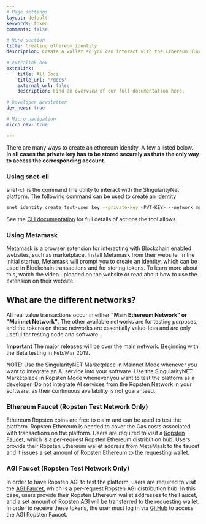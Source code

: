 ```yaml
---
# Page settings
layout: default
keywords: token
comments: false

# Hero section
title: Creating ethereum identity
description: Create a wallet so you can interact with the Ethereum Blockchain

# extralink box
extralink:
    title: All Docs
    title_url: '/docs'
    external_url: false
    description: Find an overview of our full documentation here.

# Developer Newsletter
dev_news: true

# Micro navigation
micro_nav: true

---
```


There are many ways to create an ethereum identity. A few a listed below. 
<br/>
**In all cases the private key has to be stored securely as thats the only way to access the corresponding account.**

### Using snet-cli

snet-cli is the command line utility to interact with the SIngularityNet platform. The following command can be used to create an identity

```sh
snet identity create test-user key --private-key <PVT-KEY> --network mainnet
```
See the <a href="http://snet-cli-docs.singularitynet.io/organization.html" target="_blank">CLI documentation</a> for full details of actions the tool allows.

### Using Metamask

<a href="https://metamask.io/" target="_blank">Metamask</a> is a browser extension for interacting with Blockchain enabled websites, such as marketplace. Install Metamask from their website.
In the initial startup, Metamask will prompt you to create an identity, which can be used in Blockchain transactions and for storing tokens.
To learn more about this, watch the video uploaded on the website or read about how to use the extension on their website.

## What are the different networks?

All real value transactions occur in either **"Main Ethereum Network" or "Mainnet Network"**. The other available networks are for testing purposes, and
the tokens on those networks are essentially value-less and are only useful for testing code and software.
                                                                                                                
**Important** The major releases will be over the main network. Beginning with the Beta testing in Feb/Mar 2019.

NOTE: Use the SingularityNET Marketplace in Mainnet Mode whenever you want to integrate an AI service into your software. Use the SingularityNET Marketplace in Ropsten Mode whenever you want to test the platform as a developer. Do not integrate AI services from the Ropsten Network in your software, as their continuous availability is not guaranteed.

### Ethereum Faucet (Ropsten Test Network Only)

Ethereum Ropsten coins are free to claim and can be used to test the platform. Ropsten Ethereum is needed to cover the Gas costs associated with transactions on the platform. Users are required to visit a [Ropsten Faucet](https://faucet.metamask.io/), which is a per-request Ropsten Ethereum distribution hub. Users provide their Ropsten Ethereum wallet address from MetaMask to the faucet and it issues a set amount of Ropsten Ethereum to the requesting wallet.

### AGI Faucet (Ropsten Test Network Only)

In order to have Ropsten AGI to test the platform, users are required to visit the [AGI Faucet](https://faucet.singularitynet.io/), which is a per-request Ropsten AGI distribution hub. In this case, users provide their Ropsten Ethereum wallet addresses to the Faucet, and a set amount of Ropsten AGI will be transferred to the requesting wallet. In order to receive these tokens, the user must log in via [GitHub](https://github.com/) to access the AGI Ropsten Faucet. 